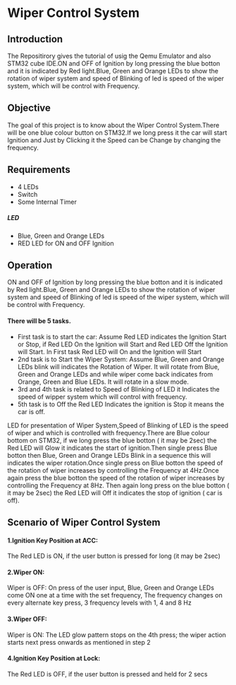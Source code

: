 # Wiper Control System

## Introduction 
The Repositirory gives the tutorial of usig the Qemu Emulator and also STM32 cube IDE.ON and OFF of Ignition by long pressing the blue botton 
and it is indicated by Red light.Blue, Green and Orange LEDs to show the rotation of wiper system and speed of Blinking of led is speed of 
the wiper system, which will be control with Frequency.

## Objective
The goal of this project is to know about the Wiper Control System.There will be one blue colour button on STM32.If we long press it the car 
will start Ignition and Just by Clicking it the Speed can be Change by changing the frequency.

## Requirements
* 4 LEDs
* Switch
* Some Internal Timer

##### LED
* Blue, Green and Orange LEDs
* RED LED for ON and OFF Ignition

## Operation
ON and OFF of Ignition by long pressing the blue botton and it is indicated by Red light.Blue, Green and Orange LEDs to show the rotation of wiper system 
and speed of Blinking of led is speed of the wiper system, which will be control with Frequency.

#### There will be 5 tasks.
* First task is to start the car: Assume Red LED indicates the Ignition Start or Stop, if Red LED On the Ignition will Start and Red LED Off the Ignition will Start.
                                  In First task Red LED will On and the Ignition will Start
* 2nd task is to Start the Wiper System: Assume Blue, Green and Orange LEDs blink will indicates the Rotation of Wiper. 
                          It will rotate from Blue, Green and Orange LEDs and while wiper come back indicates from Orange, Green and Blue LEDs.
                          It will rotate in a slow mode.
* 3rd and 4th task is related to Speed of  Blinking of LED it Indicates the speed of wipper system which will control with frequency.
* 5th task is to Off the Red LED Indicates the ignition is Stop it means the car is off.

LED for presentation of Wiper System,Speed of Blinking of LED is the speed of wiper and which is controlled with frequency.There are Blue colour bottom on STM32, 
if we long press the blue botton ( it may be 2sec) the Red LED will Glow it indicates the start of ignition.Then single press  Blue botton then Blue, Green and 
Orange LEDs Blink in a sequence this will indicates the wiper rotation.Once single press on Blue botton the speed of the  rotation of wiper increases by 
controlling the Frequency at 4Hz.Once again press the blue botton the speed of the  rotation of wiper increases by controlling the Frequency at 8Hz.
Then again long press on the blue botton ( it may be 2sec) the Red LED will Off it indicates the stop of ignition ( car is off).


## Scenario of Wiper Control System
#### 1.Ignition Key Position at ACC: 
The Red LED is ON, if the user button is pressed for long (it may be 2sec)
#### 2.Wiper ON: 
Wiper is OFF: On press of the user input, Blue, Green and Orange LEDs come ON one at a time with the set frequency, 
The frequency changes on every alternate key press, 3 frequency levels with 1, 4 and 8 Hz
#### 3.Wiper OFF: 
Wiper is ON: The LED glow pattern stops on the 4th press; the wiper action starts next press onwards as mentioned in step 2
#### 4.Ignition Key Position at Lock: 
The Red LED is OFF, if the user button is pressed and held for 2 secs














